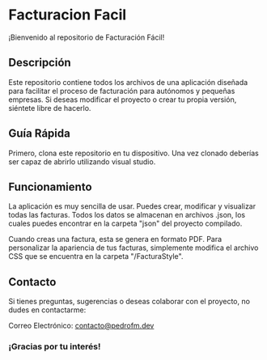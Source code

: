 # Facturacion Facil
¡Bienvenido al repositorio de Facturación Fácil!

## Descripción
Este repositorio contiene todos los archivos de una aplicación diseñada para facilitar el proceso de facturación para autónomos y pequeñas empresas. Si deseas modificar el proyecto o crear tu propia versión, siéntete libre de hacerlo.

## Guía Rápida
Primero, clona este repositorio en tu dispositivo. Una vez clonado deberías ser capaz de abrirlo utilizando visual studio. 

## Funcionamiento
La aplicación es muy sencilla de usar. Puedes crear, modificar y visualizar todas las facturas. Todos los datos se almacenan en archivos .json, los cuales puedes encontrar en la carpeta "json" del proyecto compilado.

Cuando creas una factura, esta se genera en formato PDF. Para personalizar la apariencia de tus facturas, simplemente modifica el archivo CSS que se encuentra en la carpeta "/FacturaStyle".

## Contacto
Si tienes preguntas, sugerencias o deseas colaborar con el proyecto, no dudes en contactarme:

Correo Electrónico: contacto@pedrofm.dev
### ¡Gracias por tu interés!
